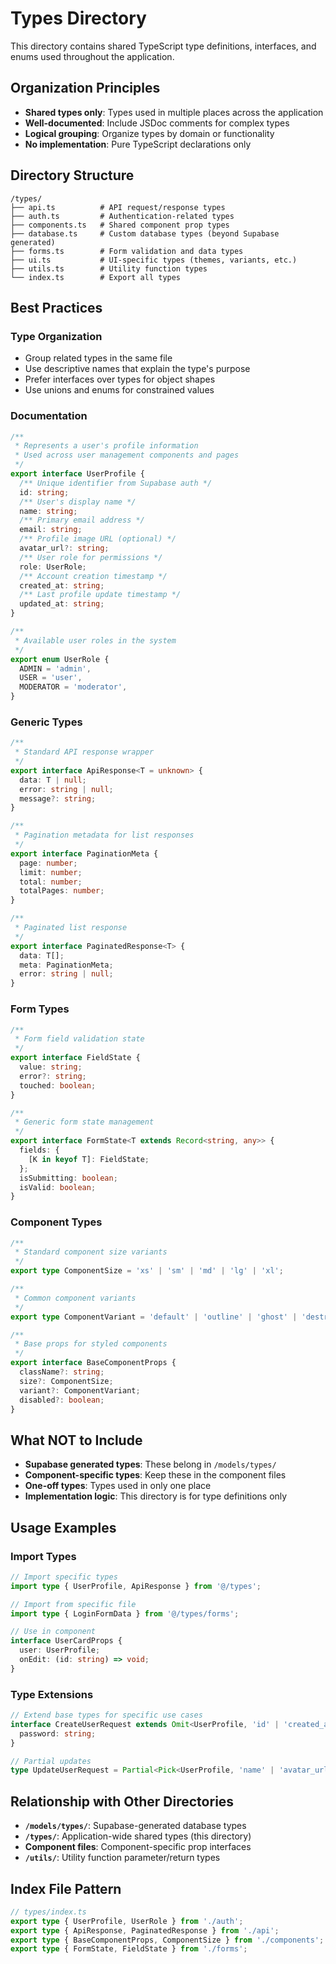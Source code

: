 # Types Directory

This directory contains shared TypeScript type definitions, interfaces, and enums used throughout the application.

## Organization Principles

- **Shared types only**: Types used in multiple places across the application
- **Well-documented**: Include JSDoc comments for complex types
- **Logical grouping**: Organize types by domain or functionality
- **No implementation**: Pure TypeScript declarations only

## Directory Structure

```
/types/
├── api.ts          # API request/response types
├── auth.ts         # Authentication-related types
├── components.ts   # Shared component prop types
├── database.ts     # Custom database types (beyond Supabase generated)
├── forms.ts        # Form validation and data types
├── ui.ts           # UI-specific types (themes, variants, etc.)
├── utils.ts        # Utility function types
└── index.ts        # Export all types
```

## Best Practices

### Type Organization
- Group related types in the same file
- Use descriptive names that explain the type's purpose
- Prefer interfaces over types for object shapes
- Use unions and enums for constrained values

### Documentation
```typescript
/**
 * Represents a user's profile information
 * Used across user management components and pages
 */
export interface UserProfile {
  /** Unique identifier from Supabase auth */
  id: string;
  /** User's display name */
  name: string;
  /** Primary email address */
  email: string;
  /** Profile image URL (optional) */
  avatar_url?: string;
  /** User role for permissions */
  role: UserRole;
  /** Account creation timestamp */
  created_at: string;
  /** Last profile update timestamp */
  updated_at: string;
}

/**
 * Available user roles in the system
 */
export enum UserRole {
  ADMIN = 'admin',
  USER = 'user',
  MODERATOR = 'moderator',
}
```

### Generic Types
```typescript
/**
 * Standard API response wrapper
 */
export interface ApiResponse<T = unknown> {
  data: T | null;
  error: string | null;
  message?: string;
}

/**
 * Pagination metadata for list responses
 */
export interface PaginationMeta {
  page: number;
  limit: number;
  total: number;
  totalPages: number;
}

/**
 * Paginated list response
 */
export interface PaginatedResponse<T> {
  data: T[];
  meta: PaginationMeta;
  error: string | null;
}
```

### Form Types
```typescript
/**
 * Form field validation state
 */
export interface FieldState {
  value: string;
  error?: string;
  touched: boolean;
}

/**
 * Generic form state management
 */
export interface FormState<T extends Record<string, any>> {
  fields: {
    [K in keyof T]: FieldState;
  };
  isSubmitting: boolean;
  isValid: boolean;
}
```

### Component Types
```typescript
/**
 * Standard component size variants
 */
export type ComponentSize = 'xs' | 'sm' | 'md' | 'lg' | 'xl';

/**
 * Common component variants
 */
export type ComponentVariant = 'default' | 'outline' | 'ghost' | 'destructive';

/**
 * Base props for styled components
 */
export interface BaseComponentProps {
  className?: string;
  size?: ComponentSize;
  variant?: ComponentVariant;
  disabled?: boolean;
}
```

## What NOT to Include

- **Supabase generated types**: These belong in `/models/types/`
- **Component-specific types**: Keep these in the component files
- **One-off types**: Types used in only one place
- **Implementation logic**: This directory is for type definitions only

## Usage Examples

### Import Types
```typescript
// Import specific types
import type { UserProfile, ApiResponse } from '@/types';

// Import from specific file
import type { LoginFormData } from '@/types/forms';

// Use in component
interface UserCardProps {
  user: UserProfile;
  onEdit: (id: string) => void;
}
```

### Type Extensions
```typescript
// Extend base types for specific use cases
interface CreateUserRequest extends Omit<UserProfile, 'id' | 'created_at' | 'updated_at'> {
  password: string;
}

// Partial updates
type UpdateUserRequest = Partial<Pick<UserProfile, 'name' | 'avatar_url'>>;
```

## Relationship with Other Directories

- **`/models/types/`**: Supabase-generated database types
- **`/types/`**: Application-wide shared types (this directory)
- **Component files**: Component-specific prop interfaces
- **`/utils/`**: Utility function parameter/return types

## Index File Pattern
```typescript
// types/index.ts
export type { UserProfile, UserRole } from './auth';
export type { ApiResponse, PaginatedResponse } from './api';
export type { BaseComponentProps, ComponentSize } from './components';
export type { FormState, FieldState } from './forms';
```